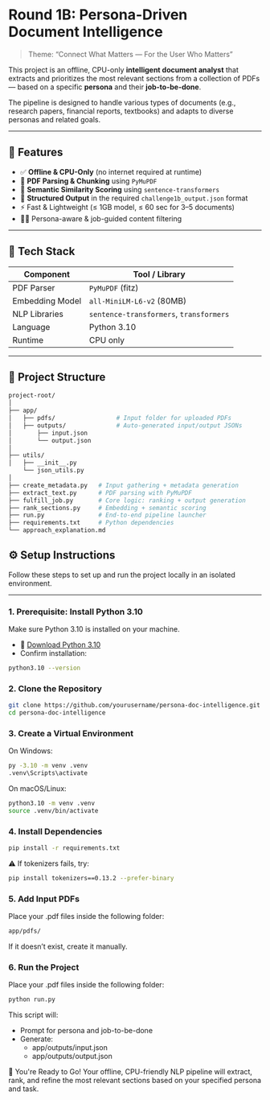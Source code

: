 # Round 1B: Persona-Driven Document Intelligence

> Theme: “Connect What Matters — For the User Who Matters”

This project is an offline, CPU-only **intelligent document analyst** that extracts and prioritizes the most relevant sections from a collection of PDFs — based on a specific **persona** and their **job-to-be-done**.

The pipeline is designed to handle various types of documents (e.g., research papers, financial reports, textbooks) and adapts to diverse personas and related goals.

---

## 🚀 Features

- ✅ **Offline & CPU-Only** (no internet required at runtime)
- 📄 **PDF Parsing & Chunking** using `PyMuPDF`
- 🧠 **Semantic Similarity Scoring** using `sentence-transformers`
- 🧾 **Structured Output** in the required `challenge1b_output.json` format
- ⚡ Fast & Lightweight (≤ 1GB model, ≤ 60 sec for 3–5 documents)
- 🧑‍💼 Persona-aware & job-guided content filtering

---

## 🧰 Tech Stack

| Component         | Tool / Library                  |
|-------------------|----------------------------------|
| PDF Parser        | `PyMuPDF` (fitz)                 |
| Embedding Model   | `all-MiniLM-L6-v2` (80MB)        |
| NLP Libraries     | `sentence-transformers`, `transformers` |
| Language          | Python 3.10                      |
| Runtime           | CPU only                         |

---

## 📁 Project Structure

```bash
project-root/
│
├── app/
│   ├── pdfs/                 # Input folder for uploaded PDFs
│   ├── outputs/              # Auto-generated input/output JSONs
│       ├── input.json
│       └── output.json
│   
├── utils/
│   ├── __init__.py
    └── json_utils.py
│   
├── create_metadata.py   # Input gathering + metadata generation
├── extract_text.py      # PDF parsing with PyMuPDF
├── fulfill_job.py       # Core logic: ranking + output generation
├── rank_sections.py     # Embedding + semantic scoring
├── run.py               # End-to-end pipeline launcher
├── requirements.txt     # Python dependencies
└── approach_explanation.md
```

## ⚙️ Setup Instructions

Follow these steps to set up and run the project locally in an isolated environment.

---

### 1. Prerequisite: Install Python 3.10

Make sure Python 3.10 is installed on your machine.

- 🔗 [Download Python 3.10](https://www.python.org/downloads/release/python-3100/)
- Confirm installation:
```bash
python3.10 --version
```

### 2. Clone the Repository

```bash
git clone https://github.com/yourusername/persona-doc-intelligence.git
cd persona-doc-intelligence
```

### 3. Create a Virtual Environment

On Windows: 
```bash
py -3.10 -m venv .venv
.venv\Scripts\activate
```
On macOS/Linux: 
```bash
python3.10 -m venv .venv
source .venv/bin/activate
```

### 4. Install Dependencies

```bash
pip install -r requirements.txt
```
⚠️ If tokenizers fails, try:
```bash
pip install tokenizers==0.13.2 --prefer-binary
```

### 5. Add Input PDFs

Place your .pdf files inside the following folder:
```bash
app/pdfs/
```
If it doesn’t exist, create it manually.

### 6. Run the Project

Place your .pdf files inside the following folder:
```bash
python run.py
```
This script will:
- Prompt for persona and job-to-be-done
- Generate:
    - app/outputs/input.json
    - app/outputs/output.json



🎉 You're Ready to Go!
Your offline, CPU-friendly NLP pipeline will extract, rank, and refine the most relevant sections based on your specified persona and task.
